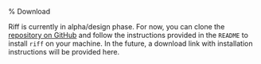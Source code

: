 % Download

Riff is currently in alpha/design phase. For now, you can clone
the [repository on GitHub](https://github.com/riff-lang/riff) and
follow the instructions provided in the `README` to install `riff` on
your machine. In the future, a download link with installation
instructions will be provided here.
